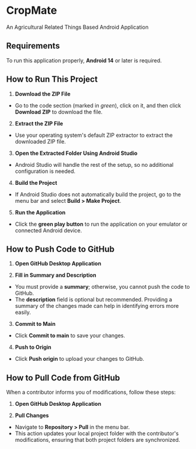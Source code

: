 # CropMate
An Agricultural Related Things Based Android Application

## Requirements
To run this application properly, **Android 14** or later is required.

## How to Run This Project

1. **Download the ZIP File**
  - Go to the code section (marked in *green*), click on it, and then click **Download ZIP** to download the file.

2. **Extract the ZIP File**
  - Use your operating system's default ZIP extractor to extract the downloaded ZIP file.

3. **Open the Extracted Folder Using Android Studio**
  - Android Studio will handle the rest of the setup, so no additional configuration is needed.

4. **Build the Project**
  - If Android Studio does not automatically build the project, go to the menu bar and select **Build > Make Project**.

5. **Run the Application**
  - Click the **green play button** to run the application on your emulator or connected Android device.

## How to Push Code to GitHub

1. **Open GitHub Desktop Application**

2. **Fill in Summary and Description**
  - You must provide a **summary**; otherwise, you cannot push the code to GitHub.
  - The **description** field is optional but recommended. Providing a summary of the changes made can help in identifying errors more easily.

3. **Commit to Main**
  - Click **Commit to main** to save your changes.

4. **Push to Origin**
  - Click **Push origin** to upload your changes to GitHub.

## How to Pull Code from GitHub

When a contributor informs you of modifications, follow these steps:

1. **Open GitHub Desktop Application**

2. **Pull Changes**
  - Navigate to **Repository > Pull** in the menu bar.
  - This action updates your local project folder with the contributor's modifications, ensuring that both project folders are synchronized.
